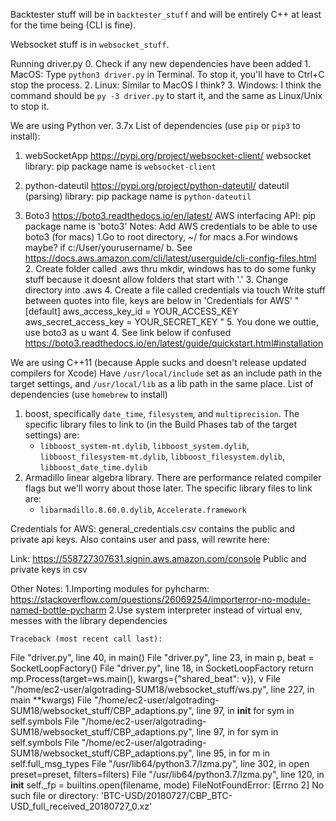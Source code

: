 Backtester stuff will be in `backtester_stuff` and will be entirely C++ at least for the time being (CLI is fine).

Websocket stuff is in `websocket_stuff`.

Running driver.py
    0. Check if any new dependencies have been added
    1. MacOS: Type `python3 driver.py` in Terminal. To stop it, you'll have to Ctrl+C stop the
    process.
    2. Linux: Similar to MacOS I think?
    3. Windows: I think the command should be `py -3 driver.py` to start it, and the same as Linux/Unix  to stop it.

We are using Python ver. 3.7x
List of dependencies (use `pip` or `pip3` to install):
1. webSocketApp
    https://pypi.org/project/websocket-client/
    websocket library: pip package name is `websocket-client`

2. python-dateutil
    https://pypi.org/project/python-dateutil/
    dateutil (parsing) library: pip package name is `python-dateutil`

3. Boto3
https://boto3.readthedocs.io/en/latest/
    AWS interfacing API: pip package name is 'boto3'
    Notes: Add AWS credentials to be able to use boto3 (for macs)
    1.Go to root directory, ~/ for macs
        a.For windows maybe? if c:/User/yourusername/
        b. See https://docs.aws.amazon.com/cli/latest/userguide/cli-config-files.html
    2. Create folder called .aws thru mkdir,
    windows has to do some funky stuff because it doesnt allow folders that start with '.'
    3. Change directory into .aws
    4. Create a file called credentials via touch
        Write stuff between quotes into file, keys are below in 'Credentials for AWS'
        "
        [default]
        aws_access_key_id = YOUR_ACCESS_KEY
        aws_secret_access_key = YOUR_SECRET_KEY
        "
    5. You done we outtie, use boto3 as u want
    4. See link below if confused
        https://boto3.readthedocs.io/en/latest/guide/quickstart.html#installation
        
We are using C++11 (because Apple sucks and doesn't release updated compilers for Xcode)
Have `/usr/local/include` set as an include path in the target settings, and `/usr/local/lib` as a lib path in the same place.
List of dependencies (use `homebrew` to install)
1. boost, specifically  `date_time`, `filesystem`, and `multiprecision`. The specific library files to link to (in the Build Phases tab of the target settings) are:
    - `libboost_system-mt.dylib`, `libboost_system.dylib`, `libboost_filesystem-mt.dylib`, `libboost_filesystem.dylib`, `libboost_date_time.dylib`
2. Armadillo linear algebra library. There are performance related compiler flags but we'll worry about those later. The specific library files to link are:
    - `libarmadillo.8.60.0.dylib`, `Accelerate.framework`
    

Credentials for AWS:
general_credentials.csv contains the public and private api keys.
Also contains user and pass, will rewrite here:

Link: https://558727307631.signin.aws.amazon.com/console
Public and private keys in csv

Other Notes:
    1.Importing modules for pyhcharm:
        https://stackoverflow.com/questions/26069254/importerror-no-module-named-bottle-pycharm
    2.Use system interpreter instead of virtual env, messes with the library dependencies

    Traceback (most recent call last):
  File "driver.py", line 40, in <module>
    main()
  File "driver.py", line 23, in main
    p, beat = SocketLoopFactory()
  File "driver.py", line 18, in SocketLoopFactory
    return mp.Process(target=ws.main(), kwargs={"shared_beat": v}), v
  File "/home/ec2-user/algotrading-SUM18/websocket_stuff/ws.py", line 227, in main
    **kwargs)
  File "/home/ec2-user/algotrading-SUM18/websocket_stuff/CBP_adaptions.py", line 97, in __init__
    for sym in self.symbols
  File "/home/ec2-user/algotrading-SUM18/websocket_stuff/CBP_adaptions.py", line 97, in <dictcomp>
    for sym in self.symbols
  File "/home/ec2-user/algotrading-SUM18/websocket_stuff/CBP_adaptions.py", line 95, in <dictcomp>
    for m in self.full_msg_types
  File "/usr/lib64/python3.7/lzma.py", line 302, in open
    preset=preset, filters=filters)
  File "/usr/lib64/python3.7/lzma.py", line 120, in __init__
    self._fp = builtins.open(filename, mode)
FileNotFoundError: [Errno 2] No such file or directory: 'BTC-USD/20180727/CBP_BTC-USD_full_received_20180727_0.xz'
